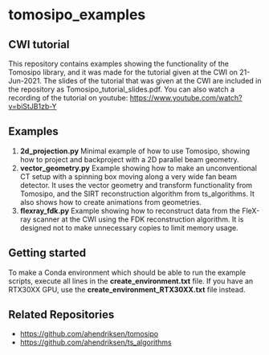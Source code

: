 # tomosipo_examples

## CWI tutorial
This repository contains examples showing the functionality of the Tomosipo library, and it was made for the tutorial given at the CWI on 21-Jun-2021. The slides of the tutorial that was given at the CWI are included in the repository as Tomosipo_tutorial_slides.pdf. You can also watch a recording of the tutorial on youtube: https://www.youtube.com/watch?v=biStJB1zb-Y

## Examples
1. **2d_projection.py** Minimal example of how to use Tomosipo, showing how to project and backproject with a 2D parallel beam geometry.
2. **vector_geometry.py** Example showing how to make an unconventional CT setup with a spinning box moving along a very wide fan beam detector. It uses the vector geometry and transform functionality from Tomosipo, and the SIRT reconstruction algorithm from ts_algorithms. It also shows how to create animations from geometries.
3. **flexray_fdk.py** Example showing how to reconstruct data from the FleX-ray scanner at the CWI using the FDK reconstruction algorithm. It is designed not to make unnecessary copies to limit memory usage.

## Getting started
To make a Conda environment which should be able to run the example scripts, execute all lines in the **create_environment.txt** file. If you have an RTX30XX GPU, use the **create_environment_RTX30XX.txt** file instead.

## Related Repositories
- https://github.com/ahendriksen/tomosipo
- https://github.com/ahendriksen/ts_algorithms

